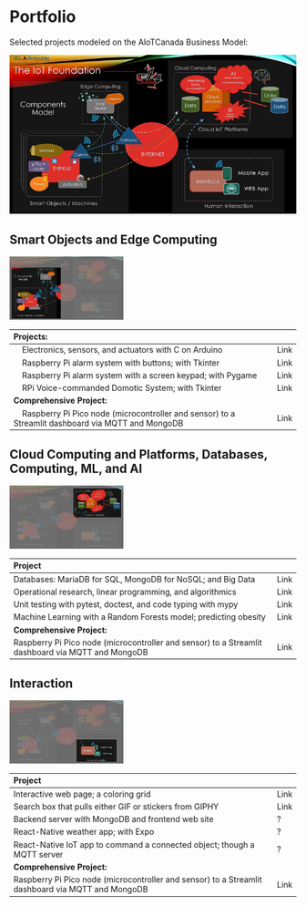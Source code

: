 # Portfolio

Selected projects modeled on the  AIoTCanada Business Model:

<img src="img/model1.jpg" alt="Modèle d'AIoTCanada">

## Smart Objects and Edge Computing

<img src="img/model1a.jpg" alt="Modèle d'AIoTCanada" width="200">

| Projects:     |      |
|:-----|:-----|
| &nbsp;&nbsp;&nbsp;&nbsp;Electronics, sensors, and actuators with C on Arduino | Link  |
| &nbsp;&nbsp;&nbsp;&nbsp;Raspberry Pi alarm system with buttons; with Tkinter | Link  |
| &nbsp;&nbsp;&nbsp;&nbsp;Raspberry Pi alarm system with a screen keypad; with Pygame | Link  |
| &nbsp;&nbsp;&nbsp;&nbsp;RPi Voice-commanded Domotic System; with Tkinter | Link  |
| **Comprehensive Project:** |       |
| &nbsp;&nbsp;&nbsp;&nbsp;Raspberry Pi Pico node (microcontroller and sensor) to a Streamlit dashboard via MQTT and MongoDB | Link  |

## Cloud Computing and Platforms, Databases, Computing, ML, and AI

<img src="img/model1b.jpg" alt="Modèle d'AIoTCanada" width="200">

| Project     |      |
|:-----|:-----|
| Databases: MariaDB for SQL, MongoDB for NoSQL; and Big Data | Link  |
| Operational research, linear programming, and algorithmics | Link  |
| Unit testing with pytest, doctest, and code typing with mypy | Link  |
| Machine Learning with a Random Forests model; predicting obesity | Link  |
| **Comprehensive Project:** |       |
| Raspberry Pi Pico node (microcontroller and sensor) to a Streamlit dashboard via MQTT and MongoDB | Link  |

## Interaction

<img src="img/model1c.jpg" alt="Modèle d'AIoTCanada" width="200">

| Project     |      |
|:-----|:-----|
| Interactive web page; a coloring grid | Link  |
| Search box that pulls either GIF or stickers from GIPHY | Link  |
| Backend server with MongoDB and frontend web site | ?  |
| React-Native weather app; with Expo | ?  |
| React-Native IoT app to command a connected object; though a MQTT server | ?  |
| **Comprehensive Project:** |       |
| Raspberry Pi Pico node (microcontroller and sensor) to a Streamlit dashboard via MQTT and MongoDB | Link  |
